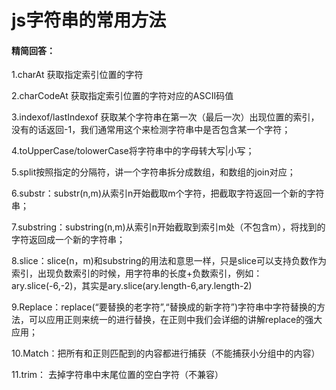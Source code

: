 # js字符串的常用方法

#### 精简回答：

1.charAt 获取指定索引位置的字符

2.charCodeAt 获取指定索引位置的字符对应的ASCII码值

3.indexof/lastIndexof 获取某个字符串在第一次（最后一次）出现位置的索引，没有的话返回-1，我们通常用这个来检测字符串中是否包含某一个字符；

4.toUpperCase/tolowerCase将字符串中的字母转大写|小写；

5.split按照指定的分隔符，讲一个字符串拆分成数组，和数组的join对应；

6.substr：substr(n,m)从索引n开始截取m个字符，把截取字符返回一个新的字符串；

7.substring：substring(n,m)从索引n开始截取到索引m处（不包含m），将找到的字符返回成一个新的字符串；

8.slice：slice(n，m)和substring的用法和意思一样，只是slice可以支持负数作为索引，出现负数索引的时候，用字符串的长度+负数索引，例如：ary.slice(-6,-2)，其实是ary.slice(ary.length-6,ary.length-2)

9.Replace：replace(“要替换的老字符”,“替换成的新字符”)字符串中字符替换的方法，可以应用正则来统一的进行替换，在正则中我们会详细的讲解replace的强大应用；

10.Match：把所有和正则匹配到的内容都进行捕获（不能捕获小分组中的内容）

11.trim： 去掉字符串中末尾位置的空白字符（不兼容）


